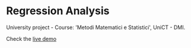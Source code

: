 # Regression Analysis 

University project - Course: 'Metodi Matematici e Statistici', UniCT - DMI. 

Check the [live demo](https://lemuelpuglisi.github.io/RegressionAnalysis)